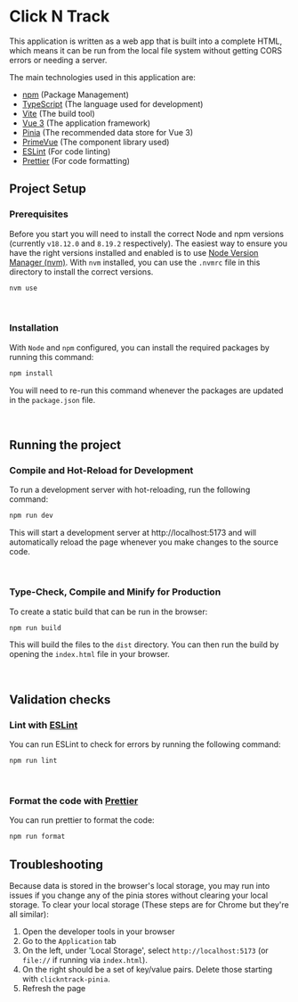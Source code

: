 # Click N Track
This application is written as a web app that is built into a complete HTML, which means it can be run from the local file system without getting CORS errors or needing a server.

The main technologies used in this application are:
- [npm](https://www.npmjs.com/) (Package Management)
- [TypeScript](https://www.typescriptlang.org/) (The language used for development)
- [Vite](https://vitejs.dev/) (The build tool)
- [Vue 3](https://vuejs.org/) (The application framework)
- [Pinia](https://pinia.vuejs.org/) (The recommended data store for Vue 3)
- [PrimeVue](https://primevue.org/) (The component library used)
- [ESLint](https://eslint.org/) (For code linting)
- [Prettier](https://prettier.io/) (For code formatting)

## Project Setup

### Prerequisites
Before you start you will need to install the correct Node and npm versions (currently `v18.12.0` and `8.19.2` respectively).
The easiest way to ensure you have the right versions installed and enabled is to use [Node Version Manager (nvm)](https://github.com/nvm-sh/nvm). With `nvm` installed, you can use the `.nvmrc` file in this directory to install the correct versions.
```sh
nvm use
```


<br />

### Installation
With `Node` and `npm` configured, you can install the required packages by running this command:
```sh
npm install
```
You will need to re-run this command whenever the packages are updated in the `package.json` file.


<br />

## Running the project
### Compile and Hot-Reload for Development
To run a development server with hot-reloading, run the following command:
```sh
npm run dev
```
This will start a development server at http://localhost:5173 and will automatically reload the page whenever you make changes to the source code.


<br />

### Type-Check, Compile and Minify for Production
To create a static build that can be run in the browser:
```sh
npm run build
```
This will build the files to the `dist` directory. You can then run the build by opening the `index.html` file in your browser.

<br />

## Validation checks
### Lint with [ESLint](https://eslint.org/)
You can run ESLint to check for errors by running the following command:
```sh
npm run lint
```
<br />

### Format the code with [Prettier](https://prettier.io/)
You can run prettier to format the code:
```sh
npm run format
```

## Troubleshooting
Because data is stored in the browser's local storage, you may run into issues if you change any of the pinia stores without clearing your local storage.
To clear your local storage (These steps are for Chrome but they're all similar):
1. Open the developer tools in your browser
1. Go to the `Application` tab
1. On the left, under 'Local Storage', select `http://localhost:5173` (or `file://` if running via `index.html`).
1. On the right should be a set of key/value pairs. Delete those starting with `clickntrack-pinia`.
1. Refresh the page
